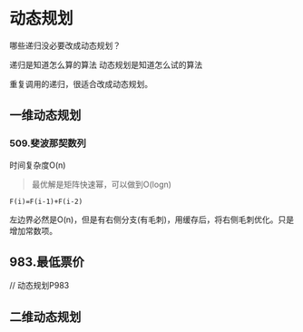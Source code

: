 

# 动态规划


哪些递归没必要改成动态规划？

递归是知道怎么算的算法
动态规划是知道怎么试的算法

重复调用的递归，很适合改成动态规划。

## 一维动态规划

### 509.斐波那契数列

时间复杂度O(n)
> 最优解是矩阵快速幂，可以做到O(logn)

`F(i)=F(i-1)+F(i-2)`

左边界必然是O(n)，但是有右侧分支(有毛刺)，用缓存后，将右侧毛刺优化。只是增加常数项。


## 983.最低票价

// 动态规划P983


## 二维动态规划